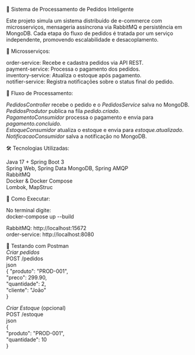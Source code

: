 🛒 Sistema de Processamento de Pedidos Inteligente

Este projeto simula um sistema distribuído de e-commerce com microsserviços, mensageria assíncrona via RabbitMQ e persistência em MongoDB. Cada etapa do fluxo de pedidos é tratada por um serviço independente, promovendo escalabilidade e desacoplamento.

🧱 Microsserviços:

order-service: Recebe e cadastra pedidos via API REST.  
payment-service: Processa o pagamento dos pedidos.  
inventory-service: Atualiza o estoque após pagamento.  
notifier-service: Registra notificações sobre o status final do pedido.  


🔄 Fluxo de Processamento:

*PedidosController* recebe o pedido e o *PedidosService* salva no MongoDB.  
*PedidosProdutor* publica na fila *pedido.criado*.  
*PagamentoConsumidor* processa o pagamento e envia para *pagamento.concluido*.  
*EstoqueConsumidor* atualiza o estoque e envia para *estoque.atualizado*.  
*NotificacaoConsumidor* salva a notificação no MongoDB.  

🛠️ Tecnologias Utilizadas:

Java 17 + Spring Boot 3  
Spring Web, Spring Data MongoDB, Spring AMQP  
RabbitMQ  
Docker & Docker Compose  
Lombok, MapStruc  

🐳 Como Executar:
  
No terminal digite:  
docker-compose up --build  

RabbitMQ: http://localhost:15672  
order-service: http://localhost:8080  

📮 Testando com Postman  
*Criar pedidos*  
POST /pedidos  
json  
{
  "produto": "PROD-001",  
  "preco": 299.90,  
  "quantidade": 2,  
  "cliente": "João"  
}  

*Criar Estoque* (opcional)  
POST /estoque  
json  
{  
  "produto": "PROD-001",  
  "quantidade": 10  
}  
